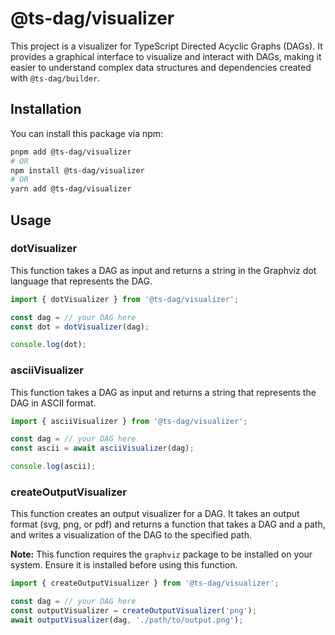 # @ts-dag/visualizer

This project is a visualizer for TypeScript Directed Acyclic Graphs (DAGs). It provides a graphical interface to visualize and interact with DAGs, making it easier to understand complex data structures and dependencies created with `@ts-dag/builder`.

## Installation

You can install this package via npm:

```bash
pnpm add @ts-dag/visualizer
# OR
npm install @ts-dag/visualizer
# OR
yarn add @ts-dag/visualizer
```

## Usage

### dotVisualizer

This function takes a DAG as input and returns a string in the Graphviz dot language that represents the DAG.

```typescript
import { dotVisualizer } from '@ts-dag/visualizer';

const dag = // your DAG here
const dot = dotVisualizer(dag);

console.log(dot);
```

### asciiVisualizer

This function takes a DAG as input and returns a string that represents the DAG in ASCII format.

```typescript
import { asciiVisualizer } from '@ts-dag/visualizer';

const dag = // your DAG here
const ascii = await asciiVisualizer(dag);

console.log(ascii);
```

### createOutputVisualizer

This function creates an output visualizer for a DAG. It takes an output format (svg, png, or pdf) and returns a function that takes a DAG and a path, and writes a visualization of the DAG to the specified path.

**Note:** This function requires the `graphviz` package to be installed on your system. Ensure it is installed before using this function.

```typescript
import { createOutputVisualizer } from '@ts-dag/visualizer';

const dag = // your DAG here
const outputVisualizer = createOutputVisualizer('png');
await outputVisualizer(dag, './path/to/output.png');
```
